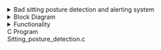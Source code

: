 
<details> 
  <summary>  Bad sitting posture detection and alerting system </summary> 
  Long sitting hours has caused a lot of health problems. This solution will constantly measure the distance between the chair and a persons head and back. Based on the measured distance, if it is found that the person is not sitting straight, then it will set the buzzer and the led high. A potentiometer is also added so that the user can define the timeout after which each measurement happens.
</details>
  <details> 
  <summary>  Block Diagram   </summary> 
 <img width="526" alt="image" src=https://github.com/user-attachments/assets/6f436052-3a84-4857-8e6e-a06ceec7bf42>
  </details>
  <details> 
  <summary>  Functionality </summary> 
  1. Set the timeout value using a potentiometer.
  2. The trigger pin is set to high for ultrasonic sensor1(used for measuring the head distance). When the trigger pin is pulled high, 
     then sound waves are sent from the sensor. Pull the trigger pin to low after waiting for 12msec.
  3. The echo pin output from the sensor1 goes high and the time for which the echo pin goes high is noted. Distance is calculated for 
     sensor1.
  4. Repeat steps 2 to 3 for sensor2.
  5. The distance received from both the sensors are compared, and if its greater than a hard coded value(value decided based on a 
     straight posture),then go to step6, else goto step7.
  6. Pull the led and buzzer output pin high.
  7. Wait for the user defined timeout value and go to step2.
     </details>

  <summary> C Program </summary>
  Sitting_posture_detection.c
   </details>

